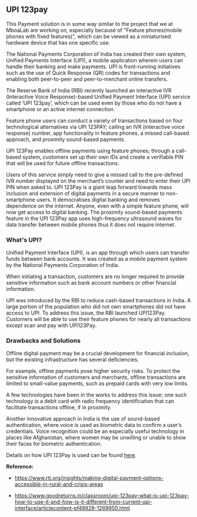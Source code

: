 ## UPI 123pay

This Payment solution is in some way similar to the project that we at MboaLab are working on, especially because of "Feature phones(mobile phones with fixed features)", which can be viewed as a miniaturised hardware device that has one specific use.

The National Payments Corporation of India has created their own system, Unified Payments Interface (UPI), a mobile application wherein users can handle their banking and make payments. UPI is front-running initiatives such as the use of Quick Response (QR) codes for transactions and enabling both peer-to-peer and peer-to-merchant online transfers.

The Reserve Bank of India (RBI) recently launched an interactive IVR (Interactive Voice Response)-based Unified Payment Interface (UPI) service called ‘UPI 123pay’, which can be used even by those who do not have a smartphone or an active internet connection.

Feature phone users can conduct a variety of transactions based on four technological alternatives via UPI 123PAY; calling an IVR (interactive voice response) number, app functionality in feature phones, a missed call-based approach, and proximity sound-based payments.

UPI 123Pay enables offline payments using feature phones; through a call-based system, customers set up their own IDs and create a verifiable PIN that will be used for future offline transactions.

Users of this service simply need to give a missed call to the pre-defined IVR number displayed on the merchant’s counter and need to enter their UPI PIN when asked to. UPI 123Pay is a giant leap forward towards mass inclusion and extension of digital payments in a secure manner to non-smartphone users. It democratises digital banking and removes dependence on the internet. Anyone, even with a simple feature phone, will now get access to digital banking. The proximity sound-based payments feature in the UPI 123Pay app uses high-frequency ultrasound waves for data transfer between mobile phones thus it does not require internet.



### What's UPI?

Unified Payment Interface (UPI), is an app through which users can transfer funds between bank accounts. It was created as a mobile payment system by the National Payments Corporation of India.

When initiating a transaction, customers are no longer required to provide sensitive information such as bank account numbers or other financial information.

UPI was introduced by the RBI to reduce cash-based transactions in India. A large portion of the population who did not own smartphones did not have access to UPI. To address this issue, the RBI launched UPI123Pay. Customers will be able to use their feature phones for nearly all transactions except scan and pay with UPI123Pay.


### Drawbacks and Solutions

Offline digital payment may be a crucial development for financial inclusion, but the existing infrastructure has several deficiencies. 

For example, offline payments pose higher security risks. To protect the sensitive information of customers and merchants, offline transactions are limited to small-value payments, such as prepaid cards with very low limits.

A few technologies have been in the works to address this issue; one such technology is a debit card with radio frequency identification that can facilitate transactions offline, if in proximity.

Another innovative approach in India is the use of sound-based authentication, where voice is used as biometric data to confirm a user’s credentials. Voice recognition could be an especially useful technology in places like Afghanistan, where women may be unwilling or unable to show their faces for biometric authentication.




Details on how UPI 123Pay is used can be found [here](https://www.goodreturns.in/classroom/upi-123pay-what-is-upi-123pay-how-to-use-it-and-how-is-it-different-from-current-upi-interface/articlecontent-pf48928-1269950.html).


**Reference:**

+ https://www.rti.org/insights/making-digital-payment-options-accessible-in-rural-and-crisis-areas

+ https://www.goodreturns.in/classroom/upi-123pay-what-is-upi-123pay-how-to-use-it-and-how-is-it-different-from-current-upi-interface/articlecontent-pf48928-1269950.html
